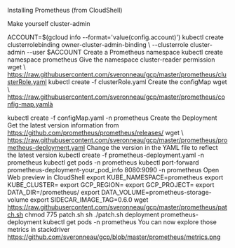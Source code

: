 Installing Prometheus (from CloudShell)

Make yourself cluster-admin

ACCOUNT=$(gcloud info --format='value(config.account)')
kubectl create clusterrolebinding owner-cluster-admin-binding \ --clusterrole cluster-admin --user $ACCOUNT
Create a Prometheus namespace
kubectl create namespace prometheus
Give the namespace cluster-reader permission
wget \ https://raw.githubusercontent.com/sveronneau/gcp/master/prometheus/clusterRole.yaml 
kubectl create -f clusterRole.yaml
Create the configMap
wget \ https://raw.githubusercontent.com/sveronneau/gcp/master/prometheus/config-map.yamlà


kubectl create -f configMap.yaml -n prometheus
Create the Deployment
Get the latest version information from https://github.com/prometheus/prometheus/releases/ 
wget \ https://raw.githubusercontent.com/sveronneau/gcp/master/prometheus/prometheus-deployment.yaml
Change the version in the YAML file to reflect the latest version
kubectl create -f prometheus-deployment.yaml -n prometheus
kubectl get pods -n prometheus
kubectl port-forward prometheus-deployment-your_pod_info 8080:9090 -n prometheus
Open Web preview in CloudShell
export KUBE_NAMESPACE=prometheus
export KUBE_CLUSTER=<my cluster-name>
export GCP_REGION=<my region>
export GCP_PROJECT=<my project ID>
export DATA_DIR=/prometheus/
export DATA_VOLUME=prometheus-storage-volume
export SIDECAR_IMAGE_TAG=0.6.0
wget https://raw.githubusercontent.com/sveronneau/gcp/master/prometheus/patch.sh
chmod 775 patch.sh
sh ./patch.sh deployment prometheus-deployment
kubectl get pods -n prometheus
You can now explore those metrics in stackdriver
https://github.com/sveronneau/gcp/blob/master/prometheus/metrics.png
